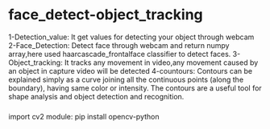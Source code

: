 # face_detect-object_tracking

1-Detection_value:
It  get values for detecting your object through webcam
2-Face_Detection:
Detect face through webcam and return numpy array,here used haarcascade_frontalface classifier to detect faces.
3-Object_tracking:
It tracks any movement in video,any movement caused by an object in capture video will be detected
4-countours:
Contours can be explained simply as a curve joining all the continuous points (along the boundary), having same color or intensity. 
The contours are a useful tool for shape analysis and object detection and recognition.

###
import cv2 module: pip install opencv-python
